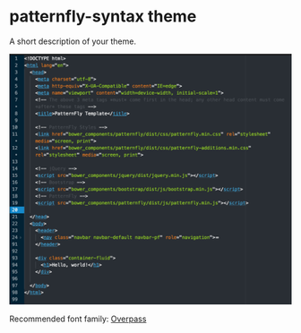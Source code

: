 # patternfly-syntax theme

A short description of your theme.

![A screenshot of your theme](styles/PatternFly-Syntax-Screenshot.png)

Recommended font family: [Overpass](http://overpassfont.org/)
